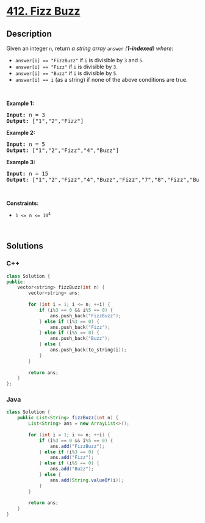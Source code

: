 # [412. Fizz Buzz](https://leetcode.com/problems/fizz-buzz)

## Description

<p>Given an integer <code>n</code>, return <em>a string array </em><code>answer</code><em> (<strong>1-indexed</strong>) where</em>:</p>

<ul>
    <li><code>answer[i] == &quot;FizzBuzz&quot;</code> if <code>i</code> is divisible by <code>3</code> and <code>5</code>.</li>
    <li><code>answer[i] == &quot;Fizz&quot;</code> if <code>i</code> is divisible by <code>3</code>.</li>
    <li><code>answer[i] == &quot;Buzz&quot;</code> if <code>i</code> is divisible by <code>5</code>.</li>
    <li><code>answer[i] == i</code> (as a string) if none of the above conditions are true.</li>
</ul>

<p>&nbsp;</p>
<p><strong class="example">Example 1:</strong></p>
<pre><strong>Input:</strong> n = 3
<strong>Output:</strong> ["1","2","Fizz"]
</pre><p><strong class="example">Example 2:</strong></p>
<pre><strong>Input:</strong> n = 5
<strong>Output:</strong> ["1","2","Fizz","4","Buzz"]
</pre><p><strong class="example">Example 3:</strong></p>
<pre><strong>Input:</strong> n = 15
<strong>Output:</strong> ["1","2","Fizz","4","Buzz","Fizz","7","8","Fizz","Buzz","11","Fizz","13","14","FizzBuzz"]
</pre>
<p>&nbsp;</p>
<p><strong>Constraints:</strong></p>

<ul>
    <li><code>1 &lt;= n &lt;= 10<sup>4</sup></code></li>
</ul>
<p>&nbsp;</p>

## Solutions

<!-- tabs:start -->

### **C++**

```cpp
class Solution {
public:
    vector<string> fizzBuzz(int n) {
        vector<string> ans;
        
        for (int i = 1; i <= n; ++i) {
            if (i%3 == 0 && i%5 == 0) {
                ans.push_back("FizzBuzz");
            } else if (i%3 == 0) {
                ans.push_back("Fizz");
            } else if (i%5 == 0) {
                ans.push_back("Buzz");
            } else {
                ans.push_back(to_string(i));
            }
        }
        
        return ans;
    }
};
```

### **Java**

```java
class Solution {
    public List<String> fizzBuzz(int n) {
        List<String> ans = new ArrayList<>();
        
        for (int i = 1; i <= n; ++i) {
            if (i%3 == 0 && i%5 == 0) {
                ans.add("FizzBuzz");
            } else if (i%3 == 0) {
                ans.add("Fizz");
            } else if (i%5 == 0) {
                ans.add("Buzz");
            } else {
                ans.add(String.valueOf(i));
            }
        }
        
        return ans;
    }
}
```

<!-- tabs:end -->